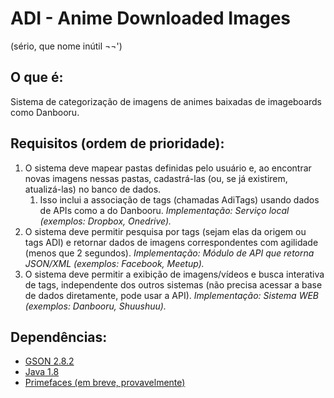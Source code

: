 # ADI - Anime Downloaded Images
(sério, que nome inútil ¬¬')

## O que é:
Sistema de categorização de imagens de animes baixadas de imageboards como Danbooru.

## Requisitos (ordem de prioridade):
1. O sistema deve mapear pastas definidas pelo usuário e, ao encontrar novas imagens nessas pastas, cadastrá-las (ou, se já existirem, atualizá-las) no banco de dados.
	1. Isso inclui a associação de tags (chamadas AdiTags) usando dados de APIs como a do Danbooru.
	_Implementação: Serviço local (exemplos: Dropbox, Onedrive)._
1. O sistema deve permitir pesquisa por tags (sejam elas da origem ou tags ADI) e retornar dados de imagens correspondentes com agilidade (menos que 2 segundos).
	_Implementação: Módulo de API que retorna JSON/XML (exemplos: Facebook, Meetup)._
1. O sistema deve permitir a exibição de imagens/vídeos e busca interativa de tags, independente dos outros sistemas (não precisa acessar a base de dados diretamente, pode usar a API).
	_Implementação: Sistema WEB (exemplos: Danbooru, Shuushuu)._
	
## Dependências:
* [GSON 2.8.2](https://github.com/google/gson)
* [Java 1.8](http://www.oracle.com/technetwork/java/javase/downloads/jdk8-downloads-2133151.html)
* [Primefaces (em breve, provavelmente)](https://www.primefaces.org/)